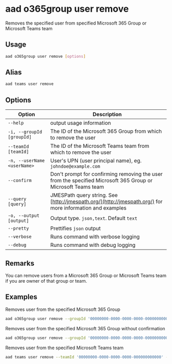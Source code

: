# aad o365group user remove

Removes the specified user from specified Microsoft 365 Group or Microsoft Teams team

## Usage

```sh
aad o365group user remove [options]
```

## Alias

```sh
aad teams user remove
```

## Options

Option|Description
------|-----------
`--help`|output usage information
`-i, --groupId [groupId]`|The ID of the Microsoft 365 Group from which to remove the user
`--teamId [teamId]`|The ID of the Microsoft Teams team from which to remove the user
`-n, --userName <userName>`|User's UPN (user principal name), eg. `johndoe@example.com`
`--confirm`|Don't prompt for confirming removing the user from the specified Microsoft 365 Group or Microsoft Teams team
`--query [query]`|JMESPath query string. See [http://jmespath.org/](http://jmespath.org/) for more information and examples
`-o, --output [output]`|Output type. `json,text`. Default `text`
`--pretty`|Prettifies `json` output
`--verbose`|Runs command with verbose logging
`--debug`|Runs command with debug logging

## Remarks

You can remove users from a Microsoft 365 Group or Microsoft Teams team if you are owner of that group or team.

## Examples

Removes user from the specified Microsoft 365 Group

```sh
aad o365group user remove --groupId '00000000-0000-0000-0000-000000000000' --userName 'anne.matthews@contoso.onmicrosoft.com'
```

Removes user from the specified Microsoft 365 Group without confirmation

```sh
aad o365group user remove --groupId '00000000-0000-0000-0000-000000000000' --userName 'anne.matthews@contoso.onmicrosoft.com' --confirm
```

Removes user from the specified Microsoft Teams team

```sh
aad teams user remove --teamId '00000000-0000-0000-0000-000000000000' --userName 'anne.matthews@contoso.onmicrosoft.com'
```